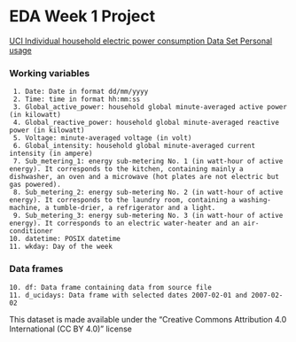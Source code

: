 # EDA Week 1  Project
 




[UCI Individual household electric power consumption Data Set Personal usage](https://archive.ics.uci.edu/ml/datasets/Individual+household+electric+power+consumption)

	
###	 Working variables
	 1. Date: Date in format dd/mm/yyyy
	 2. Time: time in format hh:mm:ss
	 3. Global_active_power: household global minute-averaged active power (in kilowatt)
	 4. Global_reactive_power: household global minute-averaged reactive power (in kilowatt)
	 5. Voltage: minute-averaged voltage (in volt)
	 6. Global_intensity: household global minute-averaged current intensity (in ampere)
	 7. Sub_metering_1: energy sub-metering No. 1 (in watt-hour of active energy). It corresponds to the kitchen, containing mainly a dishwasher, an oven and a microwave (hot plates are not electric but gas powered).
	 8. Sub_metering_2: energy sub-metering No. 2 (in watt-hour of active energy). It corresponds to the laundry room, containing a washing-machine, a tumble-drier, a refrigerator and a light.
	 9. Sub_metering_3: energy sub-metering No. 3 (in watt-hour of active energy). It corresponds to an electric water-heater and an air-conditioner
	10. datetime: POSIX datetime 
	11. wkday: Day of the week

###	Data frames
	10. df: Data frame containing data from source file
	11. d_ucidays: Data frame with selected dates 2007-02-01 and 2007-02-02



This dataset is made available under the “Creative Commons Attribution 4.0 International (CC BY 4.0)” license
